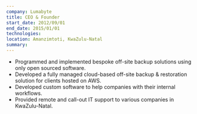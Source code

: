 ```yaml
---
company: Lumabyte
title: CEO & Founder
start_date: 2012/09/01
end_date: 2015/01/01
technologies: 
location: Amanzimtoti, KwaZulu-Natal
summary: 
---
```


- Programmed and implemented bespoke off-site backup solutions using only open sourced software.
- Developed a fully managed cloud-based off-site backup \& restoration solution for clients hosted on AWS.
- Developed custom software to help companies with their internal workflows.
- Provided remote and call-out IT support to various companies in KwaZulu-Natal.